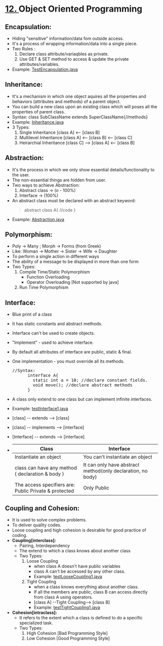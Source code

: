 # [12. ](https://github.com/ejdotp/SemFour_ITER/tree/main/Computer%20Science%20%26%20Workshop%202/12_Object%20Oriented%20Programming)Object Oriented Programming

## Encapsulation:

* Hiding "sensitive" information/data fom outside access.
* It's a process of wrapping information/data into a single piece.
* Two Rules :
  1. Declare class attribute/variaqbles as private.
  2. Use GET & SET method to access &  update the private attributes/variables.
* Example: [TestEncapsulation.java](https://github.com/ejdotp/SemFour_ITER/blob/main/Computer%20Science%20%26%20Workshop%202/12_Object%20Oriented%20Programming/1_Encapsulation/TestEncapsulation.java)

## Inheritance:

* It's a mechanism in which one object aquires all the properties  and behaviors (attributes and methods) of a parent object.
* You can build a new class upon an existing class which will poses all the properties of parent class.
* Syntax: class SubClassName extends SuperClassName{//methods}
* Example: [Inheritance.java](https://github.com/ejdotp/SemFour_ITER/tree/main/Computer%20Science%20%26%20Workshop%202/12_Object%20Oriented%20Programming/2_Inheritance)
* 3 Types:
  1. Single Inheritance [class A] <-- [class B]
  2. Multilevel Inheritance [class A] <-- [class B] <-- [class C]
  3. Heirarchial Inheritance [class C] --> [class A] <-- [class B]

## Abstraction:

* It's the process in which we only show essential details/functionality to the user.
* The non-essential things are hidden from user.
* Two ways to achieve Abstraction:
  1. Abstract class -> (o - 100%)
  2. Interface -> (100%)
* An abstract class must be declared with an abstract keyword:
  > abstract class A{ //code }
  >
* Example: [Abstraction.java](https://github.com/ejdotp/SemFour_ITER/blob/main/Computer%20Science%20%26%20Workshop%202/12_Object%20Oriented%20Programming/3_Abstraction/Abstraction.java)

## Polymorphism:

* Poly -> Many ; Morph -> Forms (from Greek)
* Like: Woman -> Mother -> Sister -> Wife -> Daughter
* To perform a single action in different ways
* The ability of a message to be displayed in more than one form
* Two Types:
  1. Compile Time/Static Polymorphism
     + Function Overloading
     + Operator Overloading [Not supported by java]
  2. Run Time Polymorphism

## Interface:
  + Blue print of a class
  + It has static constants and abstract methods.
  + Interface can't be used to create objects.
  + "Implement" - used to achieve interface.
  + By default all attributes of interface are public, static & final.
  + One implementation - you must override all its methods.

    <pre>
    //Syntax:
          interface A{  
            static int a = 10; //declare constant fields.
            void move(); //declare abstract methods
          }</pre>
  + A class only extend to one class but can implement infinite interfaces.
  + Example: [testInterface1.java](https://github.com/ejdotp/SemFour_ITER/blob/main/Computer%20Science%20%26%20Workshop%202/12_Object%20Oriented%20Programming/5_Interface/testInterface1.java)
  + [class] -- extends --> [class]
  + [class] -- implements --> [interface]
  + [Interface] -- extends --> [interface]
  + | Class                                                 | Interface                                                   |
    | ----------------------------------------------------- | ----------------------------------------------------------- |
    | Instantiate an object                                 | You can't instantiate an object                             |
    | class can have any method ( declaration & body )      | It can only have abstract method(only declaration, no body) |
    | The access specifiers are: Public Private & protected | Only Public                                                 |

## Coupling and Cohesion:  

* It is used to solve complex problems.  
* To deliver quality codes.  
* Loose coupling and high cohesion is desirable for good practice of coding.  
* <B>Coupling[interclass]: </B>
  + Pairing, Interdependency
  + The extend to which a class knows about another class  
  + Two Types: 
    1. Loose Coupling  
        + when class A doesn't have public variables
        + class A can't be accessed by any other class. 
        + Example: [testLooseCoupling1.java](https://github.com/ejdotp/SemFour_ITER/blob/main/Computer%20Science%20%26%20Workshop%202/12_Object%20Oriented%20Programming/6_Coupling/testLooseCoupling1.java) 
    2. Tight Coupling
        + when a class knows everything about another class.
        + If all the members are public, class B can access directly from class A using operators.  
        + [class A] --Tight Coupling--> [class B] 
        + Example: [testTightCoupling1.java](https://github.com/ejdotp/SemFour_ITER/blob/main/Computer%20Science%20%26%20Workshop%202/12_Object%20Oriented%20Programming/6_Coupling/testTightCoupling1.java)
* <B>Cohesion[intraclass]: </B>  
  + It refers to the extent which a class is defined to do a specific specialized task.
  + Two Types: 
    1. High Cohesion [Bad Programming Style]
    2. Low Cohesion [Good Programming Style]
